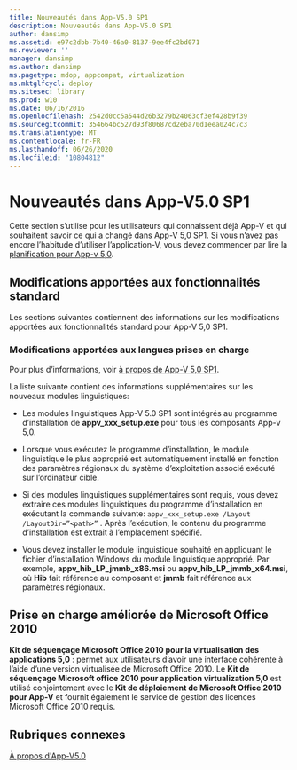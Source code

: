 ```yaml
---
title: Nouveautés dans App-V5.0 SP1
description: Nouveautés dans App-V5.0 SP1
author: dansimp
ms.assetid: e97c2dbb-7b40-46a0-8137-9ee4fc2bd071
ms.reviewer: ''
manager: dansimp
ms.author: dansimp
ms.pagetype: mdop, appcompat, virtualization
ms.mktglfcycl: deploy
ms.sitesec: library
ms.prod: w10
ms.date: 06/16/2016
ms.openlocfilehash: 2542d0cc5a544d26b3279b24063cf3ef428b9f39
ms.sourcegitcommit: 354664bc527d93f80687cd2eba70d1eea024c7c3
ms.translationtype: MT
ms.contentlocale: fr-FR
ms.lasthandoff: 06/26/2020
ms.locfileid: "10804812"
---
```

# Nouveautés dans App-V5.0 SP1


Cette section s’utilise pour les utilisateurs qui connaissent déjà App-V et qui souhaitent savoir ce qui a changé dans App-V 5,0 SP1. Si vous n’avez pas encore l’habitude d’utiliser l’application-V, vous devez commencer par lire la [planification pour App-v 5,0](planning-for-app-v-50-rc.md).

## Modifications apportées aux fonctionnalités standard


Les sections suivantes contiennent des informations sur les modifications apportées aux fonctionnalités standard pour App-V 5,0 SP1.

### Modifications apportées aux langues prises en charge

Pour plus d’informations, voir [à propos de App-V 5,0 SP1](about-app-v-50-sp1.md).

La liste suivante contient des informations supplémentaires sur les nouveaux modules linguistiques:

-   Les modules linguistiques App-V 5.0 SP1 sont intégrés au programme d’installation de **appv\_xxx\_setup.exe** pour tous les composants App-v 5,0.

-   Lorsque vous exécutez le programme d’installation, le module linguistique le plus approprié est automatiquement installé en fonction des paramètres régionaux du système d’exploitation associé exécuté sur l’ordinateur cible.

-   Si des modules linguistiques supplémentaires sont requis, vous devez extraire ces modules linguistiques du programme d’installation en exécutant la commande suivante: `appv_xxx_setup.exe /Layout /LayoutDir=”<path>”` . Après l’exécution, le contenu du programme d’installation est extrait à l’emplacement spécifié.

-   Vous devez installer le module linguistique souhaité en appliquant le fichier d’installation Windows du module linguistique approprié. Par exemple, **appv\_hib\_LP\_jmmb\_x86.msi** ou **appv\_hib\_LP\_jmmb\_x64.msi**, où **Hib** fait référence au composant et **jmmb** fait référence aux paramètres régionaux.

## Prise en charge améliorée de Microsoft Office 2010


**Kit de séquençage Microsoft Office 2010 pour la virtualisation des applications 5,0** : permet aux utilisateurs d’avoir une interface cohérente à l’aide d’une version virtualisée de Microsoft Office 2010. Le **Kit de séquençage Microsoft office 2010 pour application virtualization 5,0** est utilisé conjointement avec le **Kit de déploiement de Microsoft Office 2010 pour App-V** et fournit également le service de gestion des licences Microsoft Office 2010 requis.






## Rubriques connexes


[À propos d'App-V5.0](about-app-v-50.md)

 

 





